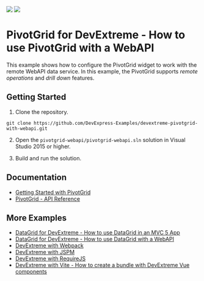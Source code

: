 <!-- default badges list -->
[![](https://img.shields.io/badge/Open_in_DevExpress_Support_Center-FF7200?style=flat-square&logo=DevExpress&logoColor=white)](https://supportcenter.devexpress.com/ticket/details/T1170929)
[![](https://img.shields.io/badge/📖_How_to_use_DevExpress_Examples-e9f6fc?style=flat-square)](https://docs.devexpress.com/GeneralInformation/403183)
<!-- default badges end -->
# PivotGrid for DevExtreme - How to use PivotGrid with a WebAPI

This example shows how to configure the PivotGrid widget to work with the remote WebAPI data service. In this example, the PivotGrid supports *remote operations* and *drill down* features.

## Getting Started

1. Clone the repository.
 ``` text
 git clone https://github.com/DevExpress-Examples/devextreme-pivotgrid-with-webapi.git
 ```

2. Open the `pivotgrid-webapi/pivotgrid-webapi.sln` solution in Visual Studio 2015 or higher.

3. Build and run the solution.

## Documentation

- [Getting Started with PivotGrid](https://js.devexpress.com/Documentation/Guide/UI_Components/PivotGrid/Getting_Started_with_PivotGrid/)
- [PivotGrid - API Reference](https://js.devexpress.com/Documentation/ApiReference/UI_Components/dxPivotGrid/)

## More Examples

- [DataGrid for DevExtreme - How to use DataGrid in an MVC 5 App](https://github.com/DevExpress-Examples/devextreme-datagrid-mvc5)
- [DataGrid for DevExtreme - How to use DataGrid with a WebAPI](https://github.com/DevExpress-Examples/devextreme-datagrid-with-webapi)
- [DevExtreme with Webpack](https://github.com/DevExpress-Examples/devextreme-webpack-examples)
- [DevExtreme with JSPM](https://github.com/DevExpress-Examples/devextreme-jspm-examples)
- [DevExtreme with RequireJS](https://github.com/DevExpress-Examples/devextreme-requirejs-examples)
- [DevExtreme with Vite - How to create a bundle with DevExtreme Vue components](https://github.com/DevExpress-Examples/devextreme-vite-vue-bundling)
